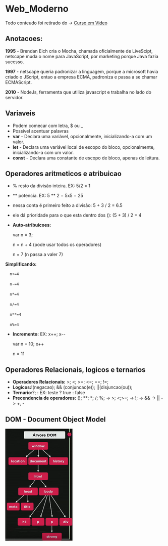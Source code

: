 # Web_Moderno
   
   Todo conteudo foi retirado do ->  [Curso em Video](https://www.youtube.com/playlist?list=PLHz_AreHm4dlsK3Nr9GVvXCbpQyHQl1o1)
   
   ## Anotacoes:
   
   **1995** - Brendan Eich cria o Mocha, chamada oficialmente de LiveScipt, netscape muda o nome para JavaScript, por marketing porque Java fazia sucesso.
   
   **1997** - netscape queria padronizar a linguagem, porque a microsoft havia criado o JScript, entao a empresa ECMA, padroniza e passa a se chamar ECMAScript.
      
   **2010** - NodeJs, ferramenta que utiliza javascript e trabalha no lado do servidor.

   ## Variaveis
   + Podem comecar com letra, $ ou _
   + Possivel acentuar palavras
   + **var** - Declara uma variável, opcionalmente, inicializando-a com um valor.
   + **let** - Declara uma variável local de escopo do bloco, opcionalmente, inicializando-a com um valor.
   + **const** - Declara uma constante de escopo de bloco, apenas de leitura. 

   ## Operadores aritmeticos e atribuicao
   + % resto da divisão inteira. EX: 5/2 = 1
   + ** potencia. EX: 5 ** 2 = 5x5 = 25
   + nessa conta é primeiro feito a divisão: 5 + 3 / 2 = 6.5
   + ele dá prioridade para o que esta dentro dos (): (5 + 3) / 2 = 4
   + **Auto-atribuicoes:**
   
      var n = 3;
      
      n = n + 4 (pode usar todos os operadores)
      
      n = 7 (n passa a valer 7)
   
   **Simplificando:**
   
      n+=4
   
      n-=4 
   
      n*=4
   
      n/=4
   
      n**=4
   
      n%=4
   
   + **Incremento:** EX: x++; x--
   
      var n = 10; x++
   
      n = 11

   ## Operadores Relacionais, logicos e ternarios
   + **Operadores Relacionais:** >; <; >=; <=; ==; !=;
   + **Logicos:**!(negacao); && (conjuncao(e)); ||(disjuncao(ou));
   + **Ternario:**?; :
    EX: teste ? true : false
   + **Precendencia de operadores:** (); **; *; /; %; -> >; <;>=; -> !; -> && -> || -> +, -
   
   ## DOM - Document Object Model
   ![DOM](https://github.com/ThomasDantas/Web_Moderno/blob/master/js/js-curso-em-video/aula_09/dom.png)
